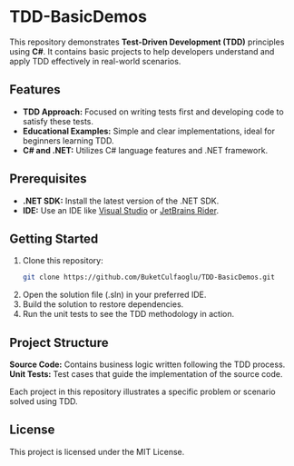# TDD-BasicDemos

This repository demonstrates **Test-Driven Development (TDD)** principles using **C#**. It contains basic projects to help developers understand and apply TDD effectively in real-world scenarios.

## Features
- **TDD Approach:** Focused on writing tests first and developing code to satisfy these tests.
- **Educational Examples:** Simple and clear implementations, ideal for beginners learning TDD.
- **C# and .NET:** Utilizes C# language features and .NET framework.

## Prerequisites
- **.NET SDK:** Install the latest version of the .NET SDK.
- **IDE:** Use an IDE like [Visual Studio](https://visualstudio.microsoft.com/) or [JetBrains Rider](https://www.jetbrains.com/rider/).

## Getting Started
1. Clone this repository:
   ```bash
   git clone https://github.com/BuketCulfaoglu/TDD-BasicDemos.git

2. Open the solution file (.sln) in your preferred IDE.
3. Build the solution to restore dependencies.
4. Run the unit tests to see the TDD methodology in action.

## Project Structure
**Source Code:** Contains business logic written following the TDD process.  
**Unit Tests:** Test cases that guide the implementation of the source code.  

Each project in this repository illustrates a specific problem or scenario solved using TDD.

## License
This project is licensed under the MIT License.
